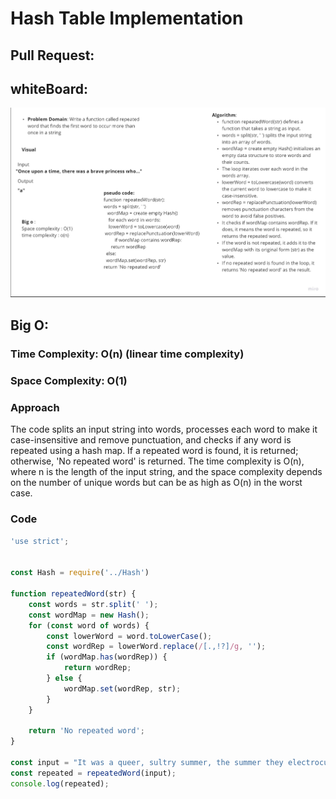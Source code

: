 # Hash Table Implementation

## Pull Request:

## whiteBoard:
![hashmap](./hashmap.jpg)

## Big O:
### Time Complexity: O(n) (linear time complexity)

### Space Complexity: O(1) 

### Approach
The code splits an input string into words, processes each word to make it case-insensitive and remove punctuation, and checks if any word is repeated using a hash map. If a repeated word is found, it is returned; otherwise, 'No repeated word' is returned. The time complexity is O(n), where n is the length of the input string, and the space complexity depends on the number of unique words but can be as high as O(n) in the worst case.

### Code
```javascript
'use strict';


const Hash = require('../Hash')

function repeatedWord(str) {
    const words = str.split(' ');
    const wordMap = new Hash();
    for (const word of words) {
        const lowerWord = word.toLowerCase();
        const wordRep = lowerWord.replace(/[.,!?]/g, '');
        if (wordMap.has(wordRep)) {
            return wordRep;
        } else {
            wordMap.set(wordRep, str);
        }
    }

    return 'No repeated word';
}

const input = "It was a queer, sultry summer, the summer they electrocuted the Rosenbergs, and I didn’t know what I was doing in New York..."
const repeated = repeatedWord(input);
console.log(repeated);
